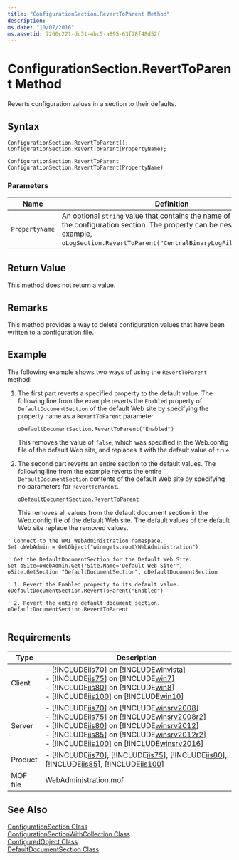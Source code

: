 ```yaml
---
title: "ConfigurationSection.RevertToParent Method"
description: 
ms.date: "10/07/2016"
ms.assetid: 7266c221-dc31-4bc5-a895-63f78f48d52f
---
```

# ConfigurationSection.RevertToParent Method
Reverts configuration values in a section to their defaults.  
  
## Syntax  
  
```jscript#  
ConfigurationSection.RevertToParent();  
ConfigurationSection.RevertToParent(PropertyName);  
```  
  
```vbs  
ConfigurationSection.RevertToParent  
ConfigurationSection.RevertToParent(PropertyName)  
```  
  
### Parameters  
  
|Name|Definition|  
|----------|----------------|  
|`PropertyName`|An optional `string` value that contains the name of a property in the configuration section. The property can be nested (for example, `oLogSection.RevertToParent("CentralBinaryLogFile.Directory")`.|  
  
## Return Value  
 This method does not return a value.  
  
## Remarks  
 This method provides a way to delete configuration values that have been written to a configuration file.  
  
## Example  
 The following example shows two ways of using the `RevertToParent` method:  
  
1. The first part reverts a specified property to the default value. The following line from the example reverts the `Enabled` property of `DefaultDocumentSection` of the default Web site by specifying the property name as a `RevertToParent` parameter.  
  
    ```  
    oDefaultDocumentSection.RevertToParent("Enabled")  
    ```  
  
     This removes the value of `false`, which was specified in the Web.config file of the default Web site, and replaces it with the default value of `true`.  
  
2. The second part reverts an entire section to the default values. The following line from the example reverts the entire `DefaultDocumentSection` contents of the default Web site by specifying no parameters for `RevertToParent`.  
  
    ```  
    oDefaultDocumentSection.RevertToParent  
    ```  
  
     This removes all values from the default document section in the Web.config file of the default Web site. The default values of the default Web site replace the removed values.  
  
```  
' Connect to the WMI WebAdministration namespace.  
Set oWebAdmin = GetObject("winmgmts:root\WebAdministration")  
  
' Get the DefaultDocumentSection for the Default Web Site.  
Set oSite=oWebAdmin.Get("Site.Name='Default Web Site'")  
oSite.GetSection "DefaultDocumentSection", oDefaultDocumentSection  
  
' 1. Revert the Enabled property to its default value.  
oDefaultDocumentSection.RevertToParent("Enabled")  
  
' 2. Revert the entire default document section.  
oDefaultDocumentSection.RevertToParent  
  
```  
  
## Requirements  
  
|Type|Description|  
|----------|-----------------|  
|Client|-   [!INCLUDE[iis70](../wmi-provider/includes/iis70-md.md)] on [!INCLUDE[winvista](../wmi-provider/includes/winvista-md.md)]<br />-   [!INCLUDE[iis75](../wmi-provider/includes/iis75-md.md)] on [!INCLUDE[win7](../wmi-provider/includes/win7-md.md)]<br />-   [!INCLUDE[iis80](../wmi-provider/includes/iis80-md.md)] on [!INCLUDE[win8](../wmi-provider/includes/win8-md.md)]<br />-   [!INCLUDE[iis100](../wmi-provider/includes/iis100-md.md)] on [!INCLUDE[win10](../wmi-provider/includes/win10-md.md)]|  
|Server|-   [!INCLUDE[iis70](../wmi-provider/includes/iis70-md.md)] on [!INCLUDE[winsrv2008](../wmi-provider/includes/winsrv2008-md.md)]<br />-   [!INCLUDE[iis75](../wmi-provider/includes/iis75-md.md)] on [!INCLUDE[winsrv2008r2](../wmi-provider/includes/winsrv2008r2-md.md)]<br />-   [!INCLUDE[iis80](../wmi-provider/includes/iis80-md.md)] on [!INCLUDE[winsrv2012](../wmi-provider/includes/winsrv2012-md.md)]<br />-   [!INCLUDE[iis85](../wmi-provider/includes/iis85-md.md)] on [!INCLUDE[winsrv2012r2](../wmi-provider/includes/winsrv2012r2-md.md)]<br />-   [!INCLUDE[iis100](../wmi-provider/includes/iis100-md.md)] on [!INCLUDE[winsrv2016](../wmi-provider/includes/winsrv2016-md.md)]|  
|Product|-   [!INCLUDE[iis70](../wmi-provider/includes/iis70-md.md)], [!INCLUDE[iis75](../wmi-provider/includes/iis75-md.md)], [!INCLUDE[iis80](../wmi-provider/includes/iis80-md.md)], [!INCLUDE[iis85](../wmi-provider/includes/iis85-md.md)], [!INCLUDE[iis100](../wmi-provider/includes/iis100-md.md)]|  
|MOF file|WebAdministration.mof|  
  
## See Also  
 [ConfigurationSection Class](../wmi-provider/configurationsection-class.md)   
 [ConfigurationSectionWithCollection Class](../wmi-provider/configurationsectionwithcollection-class.md)   
 [ConfiguredObject Class](../wmi-provider/configuredobject-class.md)   
 [DefaultDocumentSection Class](../wmi-provider/defaultdocumentsection-class.md)
